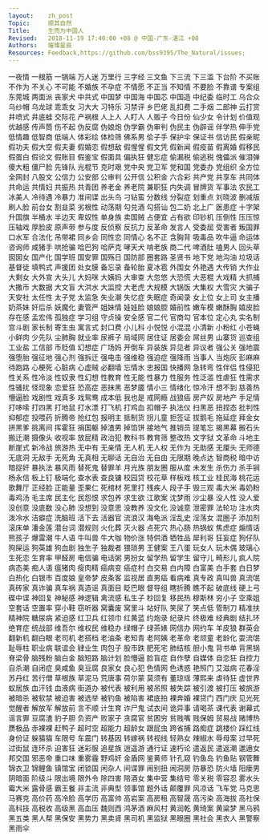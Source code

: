 ```yaml
---
layout:    zh_post
Topic:     顺其自然
Title:     生而为中国人
Revised:   2018-11-19 17:40:00 +08 @ 中国-广东-湛江 +08
Authors:   璀璨星辰
Resources: Feedback,https://github.com/bss9395/The_Natural/issues;
---
```


一夜情  一根筋  一锅端  万人迷  万里行  三字经  三文鱼  下三流  下三滥  下台阶  不买账  不作为  不关心  不可能  不婚族  不孕症  不情愿  不正当  不知情  不要脸  不靠谱  专案组  东莞城  两面派  丧家犬  中共式  中国梦  中国海  中国芯  中国造  中纪委  临时工  乌合众  乌纱帽  乌龙球  乖乖女  习大大  习特乐  习禁评  乡巴佬  乱扣费  二手烟  二郎神  云打赏  井喷式  井底蛙  交际花  产祸根  人上人  人盯人  人贩子  今日份  仙少女  令计划  价值观  优越感  传声筒  伤不起  伪反腐  伪娘炮  伪学霸  伪审判  伪民主  伪辟谣  伴学热  伸手党  低情趣  低智商  低端人  体彩绘  体检筛  佛系男  侩子手  保护伞  保证书  信访民  假亲昵  假功夫  假大空  假夫妻  假婚恋  假想敌  假惺惺  假文凭  假新闻  假疫苗  假离婚  假移民  假蛋白  假论文  假账目  假鉴宝  假面具  偏执狂  健忘症  偷漏税  偷逃税  傀儡派  催泪弹  傻大粗  僵尸脸  先锋队  光棍节  克时艰  党中央  党卫军  党和国  党委办  党组织  全方位  全网封  八股文  公信力  公安部  公审判  公开信  公积金  六合彩  共产党  共享车  共同体  共命运  共情妇  共振热  共青团  养老金  养老院  兼职狂  内失调  冒牌货  军事法  农民工  冰美人  冷待遇  冷暴力  准间谍  出头鸟  刁钻蛮  分数线  分裂症  划重点  刘晓波  删减版  刷人脸  前台女  割韭菜  劣根性  动荡期  勾兑酒  勾搭讪  包二奶  北上广  医患症  十字架  升国旗  半桶水  半边天  卑奴性  单身族  卖国贼  占便宜  占有欲  印钞机  压倒性  压压惊  压轴戏  厚脸皮  原声带  参与度  反侦察  反抗力  反革命  发言人  受委屈  受害者  叛国罪  口水军  合法化  吊带裙  同乡会  同性恋  同情心  名不正  含胸背  吸毒品  吹牛逼  命运体  咨询师  咸猪手  哄抢骗  哈巴狗  哈萨克  哮天犬  啃老族  商二代  啤酒肚  嗑男人  回头草  囡囡女  国产化  国学班  国安罪  国殇日  国防部  圈套路  圣贤书  地下党  地沟油  垃圾话  基督徒  填鸭式  声援团  处女膜  备忘录  备轮胎  夏冰雹  外围女  外艳遇  大传销  大作业  大剩女  大外宣  大头儿  大妈咪  大姨妈  大审查  大忽悠  大恐慌  大恶棍  大戏精  大抓捕  大撒币  大数据  大文盲  大洪水  大监控  大老虎  大规模  大锅饭  大集权  大雪灾  大骗子  天安社  太任性  太子党  太监急  失业潮  失忆症  失眠症  奇闻录  女上位  女上司  女主播  奶茶妹  奸后杀  妖魔化  妻管严  姐妹情  娃娃脸  娘娘腔  婚前性  嫩车模  嫩酥胸  嬉皮脸  存在感  孟宏伟  孤独症  学习组  守贞操  安全感  官二代  官商勾  官本位  定心丸  实名制  宫斗剧  家长制  寄生虫  寓言式  封口费  小儿科  小悦悦  小混混  小清新  小粉红  小苍蝇  小鲜肉  少先队  尘肺胸  就业率  尿裤子  局域网  居住证  居委会  屌丝男  山寨货  巡查组  工业盐  工信部  币贬值  幻想症  广场妈  开倒车  异装族  异见者  异议者  强公关  强地震  强堕胎  强征地  强心剂  强拆迁  强电击  强维稳  强迫症  强降雨  当事人  当炮灰  彭麻麻  待跑路  心梗死  心脏病  心虚贼  必翻墙  忘情水  忠报国  快播网  急转弯  性伴侣  性侵犯  性关系  性冷淡  性奴隶  性幻想  性教育  性无能  性暴力  性服务  性泛滥  性虐狂  性需求  性骚扰  怪现象  恋爱狂  恐高症  恶抹黑  恶梦靥  情小三  情绪化  惊冷汗  想不到  慈善热  懵逼脸  戏剧性  戏真多  戏鸳鸯  成本低  我也是  戒网瘾  战狼癌  房产奴  房地产  手足情  打哆嗦  打四黑  打地鼠  打水漂  打飞机  打鸡血  扣帽子  执法仪  扫黑恶  扭捏态  批判性  抑郁症  投喂药  折腾帝  抢红包  报明主  抵制货  拐儿童  拒签证  拔鹅毛  拖延症  拜金女  拼黑爹  挑离间  挥霍狂  捐国躯  掉渣男  掉馅饼  接地气  推销员  提笔忘  揭黑幕  搬石头  搬迁潮  摄像头  收视率  放屁精  政治犯  教科书  教育筛  整改热  文字狱  文革命  斗地主  断崖式  新冷战  旅游热  无中有  无亲情  无人机  无人权  无作为  无助感  无厘头  无师德  无底洞  无敌手  无死角  无真相  无聊话  无自治  无自由  无限期  晚点达  智商税  暗中访  暗捉奸  暴执法  暴风雨  替死鬼  替罪羊  月光族  朋友圈  服从度  未发生  杀伤力  杀手锏  杨永信  板上钉  极端化  查水表  查良镛  校园贷  校花草  样板戏  核工业  桂民海  桃花运  歌舞厅  正经脸  正能量  歪果仁  死棺材  死里打  残疾人  段子手  毁三观  毒大米  毒奶粉  毒鸡汤  毛主席  民主化  民怨恨  求包养  求生欲  江歌案  沈梦雨  沙尘暴  没人性  没人爱  没创意  没底数  没心肺  没想到  没意思  没教养  没文化  没诚意  泄密罪  法轮功  注水肉  泼冷水  洁癖症  洗脑班  活下去  活器官  流浪汉  海龟派  淫乱史  淫荡女  混圈子  添加剂  滚床单  潘金莲  潜台词  潜规则  火化葬  灭火器  点死穴  热心肠  热锅蚁  焦虑症  煽情话  熊孩子  爆雷潮  牛人语  牛叫兽  牛大咖  物价涨  特供酒  牺牲品  犀利哥  狂妄症  狗仔队  狗屎运  狗英雄  狗血剧  独生子  独裁者  猥琐男  王健案  王八蛋  玩女人  玩木偶  玻璃心  生死恋  生育率  甲醛房  电信骗  电话粥  男扮女  留学热  留学生  留守儿  畸形儿  疯人院  病态美  痴人语  瘟猪肉  瘦肉精  癌病变  癌症村  白交易  白内障  白富美  白手套  白日梦  白热化  白银市  百度娘  皇帝梦  皮条客  监视居  直男癌  看病难  真专政  真叫兽  真流氓  真砖家  真诈骗  真车祸  真造谣  真面目  眨巴眼  督导组  瞎折腾  瞧不起  破底线  硬上弓  碟中谍  神回复  神秘感  神逻辑  禽流感  私生子  秒回复  移民热  穆斯林  穷小子  空乘姐  空套话  空置率  穿小鞋  窃听器  窝囊废  窝里斗  站好队  笑尿了  笑点低  管制刀  精准扶  精神院  糖尿病  紧迫感  红卫兵  红领巾  红黄蓝  约炮录  纪录片  终极难  经典剧  结扎环  绝育症  统战部  维吾尔  维权民  维稳办  绿帽子  绿茶婊  网信办  网约车  羊皮狼  群英会  翻新机  翻白眼  老司机  老搭档  老油条  老知青  老阿姨  老革命  老顽童  老龄化  耍流氓  耻辱柱  职业病  联谊会  肄业生  肉包子  股市跌  肥死宅  肺结核  胆小鬼  背书单  背黑锅  脊梁骨  脑残粉  脑白金  脑短路  脑计划  脸懵逼  脸盲症  自作孽  自媒体  自恋狂  自控力  自杀潮  自闭症  臭咸鱼  臭豆腐  良家女  良心犯  色情网  色诱惑  艳照门  艾滋病  花春淫  苏丹红  苦行僧  草根族  草泥马  荒唐事  荷尔蒙  莫须有  董琼瑶  薄熙来  虐待狂  虚世界  蚁居族  血汗钱  血液病  街道办  被代表  被利用  被吊照  被失踪  被引渡  被打压  被旅游  被暗杀  被软禁  被迫害  被选举  被钓鱼  被陷害  裙底拍  裸奔婚  裸贷门  西门庆  见光死  觉醒者  解放军  解放前  言不顺  计生育  诈尸鬼  试衣间  诡异事  请喝茶  课代表  谢幕式  谣言罪  豆腐渣  豹子胆  负资产  败家子  贪腐官  贫困穷  贫贱嘴  贱保姆  贸易战  赌博热  赝极品  赤裸裸  赶鸭子  超时空  超能力  超龄女  跟屁虫  跨省捕  路痴症  跳楼价  踩红线  身份证  躲猫猫  车限号  车震门  转基因  转嫁祸  转视线  轻熟女  辣椒水  辱母案  过早死  过街鼠  连环杀  迫害狂  迷彩服  追星族  逍遥游  通行证  速朽论  遣返民  遣返潮  邋遢女  邦交国  邪恶帝  重口味  重雾霾  野鸡奸  金盾网  鉴黄师  针孔窥  钓鱼岛  钓鱼贴  钢管舞  锦衣卫  锦鲤鱼  镇馆宝  闭锁国  闲杂人  间谍罪  闹别扭  闹洞房  防暴恐  防火墙  阳瘘男  阴暗面  阶级斗  限出境  限外令  除四害  陪酒女  集中营  集结号  零关税  零容忍  雾水头  霉大米  露骨感  霸王餐  非主流  非典型  领事馆  题外话  颠覆罪  风凉话  飞车党  马克思  马赛克  高价药  高冷脸  高学历  高富帅  高岩案  高房租  高智晟  高污染  高海拔  高社保  高科技  高税收  高级黑  高血压  魏则西  鸿茅酒  麻风村  黄润乾  黄琦案  黄粱梦  黑乌鸦  黑五类  黑人帮  黑保安  黑势力  黑卖肾  黑司机  黑监狱  黑眼圈  黑社会  黑衣人  黑警察  黑雨伞